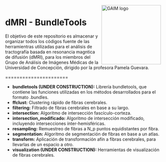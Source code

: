 <a href="https://pamelaguevara.icb.udec.cl/grupo-imagenes-medicas/">
    <img src="https://pamelaguevara.icb.udec.cl/wp-content/uploads/2018/11/cropped-cerebroh-192x192.png" alt="GAIM logo" title="GAIM" align="right" height="192" />
</a>

dMRI - BundleTools
======================

El objetivo de este repositorio es almacenar y organizar todos los códigos fuente de las herramientras utilizadas para el análisis de tractografía basada en resonancia magntica de difusión (dMRI), para los miembros del Grupo de Análisis de Imágenes Médicas de la Universidad de Concepción, dirigido por la profesora Pamela Guevara.

======================

* **bundletools (UNDER CONSTRUCTION):** Librería bundletools, que contiene las funciones utilizadas en los métodos desarrollados para el formato .bundles.
* **ffclust:** Clustering rápido de fibras cerebrales.
* **filtering:** Filtrado de fibras cerebrales en base a su largo.
* **intersection:** Algoritmo de intersección fascículo-corteza.
* **intersection_modificado:** Algoritmo de intersección modificado, incluyendo intersecciones ínter-hemisféricas.
* **resampling:** Remuestreo de fibras a N_p puntos equidistantes por fibra.
* **segmentation:** Algoritmo de segmentación de fibras en base a un atlas.
* **transform:** Aplicación de transformación afín a fibras cerebrales, para llevarlas de un espacio a otro.
* **visualization (UNDER CONSTRUCTION):** Herramientas de visualización de fibras cerebrales.
